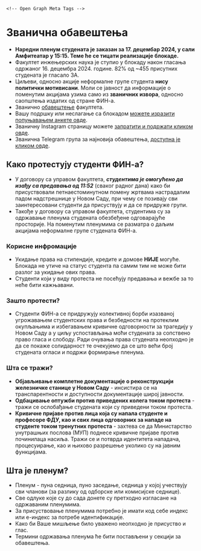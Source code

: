 <head>
  <meta charset="utf-8">
  <meta http-equiv="X-UA-Compatible" content="IE=edge">
  <meta name="viewport" content="width=device-width, initial-scale=1.0">
  <title>Блокада ФИН КГ</title>


    <!-- Open Graph Meta Tags -->
  <meta property="og:title" content="Блокада ФИН КГ">
  <meta property="og:type" content="website">
  <meta property="og:site_name" content="Блокада ФИН КГ">

    


</head>


# Званична обавештења

* **Наредни пленум студената је заказан за 17. децембар 2024, у сали Амфитеатар у 15:15. Теме ће се тицати реализације блокаде.** 
* Факултет инжењерских наука је ступио у блокаду након гласања одржаног 16. децембра 2024. године. 82% од ~455 присутних студената је гласало ЗА.
* Циљеви, односно акције неформалне групе студента **нису политички мотивисани**. Моли се јавност да информације о поменутим акцијама узима само из **званичних извора**, односно саопштења издатих од стране ФИН-а.
* Званично [обавештење](https://www.fin.kg.ac.rs/images/2024/12/10/Saop%C5%A1tenje_za_javnost.pdf) факултета.
* Вашу подршку или неслагање са блокадом [можете изразити попуњавањем анкете овде](https://docs.google.com/forms/d/e/1FAIpQLSdf2cu-9iBLRyd1P2Mm5v_SbQ0N5vXhqGxlnPLQoDwMlgfkhw/viewform?usp=header).
* Званичну Instagram страницу можете [запратити и подржати кликом овде](https://www.instagram.com/blokada_fink/).
* Званична Telegram група за најновија обавештења, [доступна је кликом овде](https://t.me/+0719bly7zJc0NzM0).
  
## Како протестују студенти ФИН-а?

* У договору са управом факултета, _**студентима је омогућено да изађу са предавања од 11:52**_ (сваког радног дана) како би присуствовали петнаестоминутном помену жртвама настрадалим падом надстрешнице у Новом Саду, при чему се позивају сви заинтересовани студенти да присуствују и да се придруже групи.
* Такође у договору са управом факултета, студентима су за одржавање пленума студената обезбеђене одговарајуће просторије. На поменутим пленумима се разматра о даљим акцијама неформалне групе студената ФИН-а.

### Корисне инфромације

* Укидање права на стипендије, кредите и домове **НИЈЕ** могуће. Блокада не утиче на статус студента па самим тим не може бити разлог за укидање ових права.
* Студенти који у виду протеста не посећују предавања и вежбе за то неће бити кажњавани.

### Зашто протести? 

* Студенти ФИН-а се придружују колективној борби изазваној угрожавањем студентских права и безбедности на протеклим окупљањима и избегавањем кривичне одговорности за трагедију у Новом Саду а у циљу успостављања моћи студената за сопствено право гласа и слободу. Ради очувања права студената неопходно је да се покаже солидарност те очекујемо да се што већи број студената огласи и подржи формирање пленума.

### Шта се тражи?

 * **Објављивање комплетне документације о реконструкцији железничке станице у Новом Саду** - инсистира се на транспарентности и доступности документације широј јавности.
 * **Одбацивање оптужби против приведених колега током протеста** - тражи се ослобађање студената који су приведени током протеста.
 * **Кривичне пријаве против лица која су напала студенте и професоре ФДУ, као и свих лица одговорних за нападе на студенте током тренутних протеста** - захтева се да Министарство унутрашњих послова (МУП) поднесе кривичне пријаве против починилаца насиља. Тражи се и потврда идентитета нападача, процесуирање, као и њихово разрешење уколико су на јавним функцијама.

## Шта је пленум?
* Пленум - пуна седница, пуно заседање, седница у којој учествују сви чланови (за разлику од одборске или комисијске седнице).
* Све одлуке које су до сада донете су претходно изгласане на одржаваним пленумима.
* За присуствовање пленумима потребно је имати код себе индекс или е-индекс за потребе идентификације.
* Како би Ваше мишљење било уважено неопходно је присуство и глас.
* Термини одржавања пленума ће бити постављени у секцији за обавештења.
